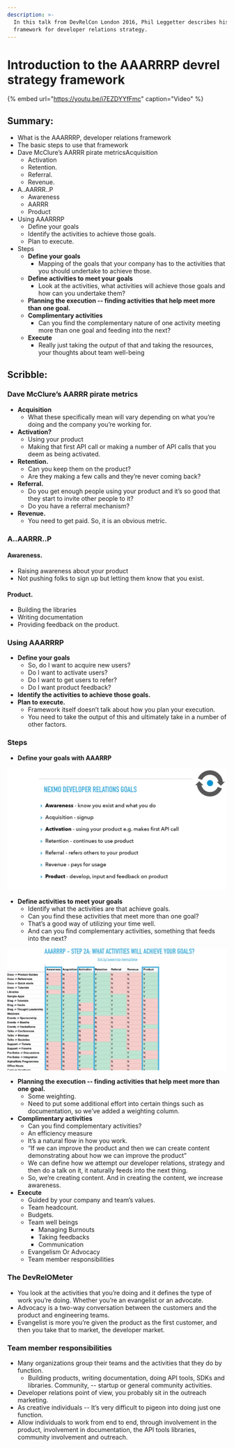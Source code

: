 ```yaml
---
description: >-
  In this talk from DevRelCon London 2016, Phil Leggetter describes his AAARRRP
  framework for developer relations strategy.
---
```


# Introduction to the AAARRRP devrel strategy framework

{% embed url="https://youtu.be/i7EZDYYfFmc" caption="Video" %}

## Summary:

* What is the AAARRRP, developer relations framework
* The basic steps to use that framework
* Dave McClure’s AARRR pirate metricsAcquisition
  * Activation
  * Retention. 
  * Referral. 
  * Revenue. 
* A..AARRR..P 
  * Awareness
  * AARRR
  * Product
* Using AAARRRP
  * Define your goals
  * Identify the activities to achieve those goals. 
  * Plan to execute. 
* Steps
  * **Define your goals** 
    * Mapping of the goals that your company has to the activities that you should undertake to achieve those. 
  * **Define activities to meet your goals**
    * Look at the activities, what activities will achieve those goals and how can you undertake them? 
  * **Planning the execution -- finding activities that help meet more than one goal.** 
  * **Complimentary activities**
    * Can you find the complementary nature of one activity meeting more than one goal and feeding into the next?
  * **Execute**
    * Really just taking the output of that and taking the resources, your thoughts about team well-being

## Scribble: 

### Dave McClure’s AARRR pirate metrics

* **Acquisition**
  * What these specifically mean will vary depending on what you’re doing and the company you’re working for.
* **Activation?** 
  * Using your product
  * Making that first API call or making a number of API calls that you deem as being activated.
* **Retention.** 
  * Can you keep them on the product? 
  * Are they making a few calls and they’re never coming back?
* **Referral.** 
  * Do you get enough people using your product and it’s so good that they start to invite other people to it?
  *  Do you have a referral mechanism?
* **Revenue.** 
  * You need to get paid. So, it is an obvious metric.

### A..AARRR..P 

#### Awareness. 

* Raising awareness about your product 
* Not pushing folks to sign up but letting them know that you exist.

#### Product. 

* Building the libraries
* Writing documentation
* Providing feedback on the product. 

### Using AAARRRP

* **Define your goals**
  * So, do I want to acquire new users?
  *  Do I want to activate users? 
  * Do I want to get users to refer? 
  * Do I want product feedback? 
* **Identify the activities to achieve those goals.** 
* **Plan to execute.** 
  * Framework itself doesn’t talk about how you plan your execution. 
  * You need to take the output of this and ultimately take in a number of other factors.

### Steps

* **Define your goals with AAARRP**

![Example of Goals using AAARRRP](../.gitbook/assets/screenshot-2021-08-19-at-5.25.30-am.png)

* **Define activities to meet your goals**
  * Identify what the activities are that achieve goals. 
  * Can you find these activities that meet more than one goal? 
  * That’s a good way of utilizing your time well. 
  * And can you find complementary activities, something that feeds into the next?

![Sorts things that are going to help us achieve those goals. ](../.gitbook/assets/screenshot-2021-08-19-at-5.33.51-am.png)

* **Planning the execution -- finding activities that help meet more than one goal.** 
  * Some weighting.
  * Need to put some additional effort into certain things such as documentation, so we’ve added a weighting column. 
* **Complimentary activities**
  * Can you find complementary activities? 
  * An efficiency measure
  * It’s a natural flow in how you work. 
  * “If we can improve the product and then we can create content demonstrating about how we can improve the product”
  * We can define how we attempt our developer relations, strategy and then do a talk on it, it naturally feeds into the next thing. 
  * So, we’re creating content. And in creating the content, we increase awareness.
* **Execute**
  * Guided by your company and team’s values. 
  * Team headcount.
  * Budgets.
  * Team well beings 
    * Managing Burnouts
    * Taking feedbacks 
    * Communication 
  * Evangelism Or Advocacy
  * Team member responsibilities 

###  The DevRelOMeter

* You look at the activities that you’re doing and it defines the type of work you’re doing. Whether you’re an evangelist or an advocate. 
* Advocacy is a two-way conversation between the customers and the product and engineering teams.
* Evangelist is more you’re given the product as the first customer, and then you take that to market, the developer market.

### Team member responsibilities

* Many organizations group their teams and the activities that they do by function. 
  * Building products, writing documentation, doing API tools, SDKs and libraries. Community, -- startup or general community activities. 
* Developer relations point of view, you probably sit in the outreach marketing. 
* As creative individuals -- It’s very difficult to pigeon into doing just one function. 
* Allow individuals to work from end to end, through involvement in the product, involvement in documentation, the API tools libraries, community involvement and outreach.

